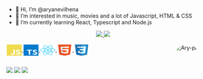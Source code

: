 - 👋 Hi, I’m @aryanevilhena
- 👀 I’m interested in music, movies and a lot of Javascript, HTML & CSS
- 🌱 I’m currently learning React, Typescript and Node.js


<div align="center">
  <a href="https://github.com/aryanevilhena">
  <img height="180em" src="https://github-readme-stats.vercel.app/api?username=aryanevilhena&show_icons=true&theme=nightowl&include_all_commits=true&count_private=true"/>
  <img height="180em" src="https://github-readme-stats.vercel.app/api/top-langs/?username=aryanevilhena&layout=compact&langs_count=7&theme=nightowl"/>
</div>
  
<div style="display: inline_block"><br>
  <img align="center" alt="Ary-Js" height="30" width="40" src="https://raw.githubusercontent.com/devicons/devicon/master/icons/javascript/javascript-plain.svg">
  <img align="center" alt="Ary-Ts" height="30" width="40" src="https://raw.githubusercontent.com/devicons/devicon/master/icons/typescript/typescript-plain.svg">
  <img align="center" alt="Ary-React" height="30" width="40" src="https://raw.githubusercontent.com/devicons/devicon/master/icons/react/react-original.svg">
  <img align="center" alt="Ary-HTML" height="30" width="40" src="https://raw.githubusercontent.com/devicons/devicon/master/icons/html5/html5-original.svg">
  <img align="center" alt="Ary-CSS" height="30" width="40" src="https://raw.githubusercontent.com/devicons/devicon/master/icons/css3/css3-original.svg">
<!--   <img align="center" alt="Ary-Python" height="30" width="40" src="https://raw.githubusercontent.com/devicons/devicon/master/icons/python/python-original.svg"> -->
  <img align="right" alt="Ary-pic" height="150" style="border-radius:50px;" src="https://share-cdn.picrew.me/shareImg/org/202111/338224_lLlQto46.png?width=676&height=676">
</div>

##
  
<div>
  <a href="https://www.linkedin.com/in/aryane-vilhena/" target="_blank"><img src="https://img.shields.io/badge/-LinkedIn-%230077B5?style=for-the-badge&logo=linkedin&logoColor=white" target="_blank"></a>
  <a href = "mailto:aryanevilhena@gmail.com"><img src="https://img.shields.io/badge/-Gmail-%23333?style=for-the-badge&logo=gmail&logoColor=white" target="_blank"></a>
  <a href="https://instagram.com/aryane_vilhena" target="_blank"><img src="https://img.shields.io/badge/-Instagram-%23E4405F?style=for-the-badge&logo=instagram&logoColor=white" target="_blank"></a>
</div>
<!---
aryanevilhena/aryanevilhena is a ✨ special ✨ repository because its `README.md` (this file) appears on your GitHub profile.
You can click the Preview link to take a look at your changes.
--->
